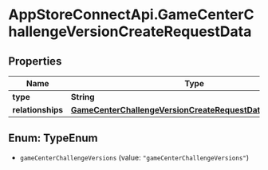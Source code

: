 # AppStoreConnectApi.GameCenterChallengeVersionCreateRequestData

## Properties

Name | Type | Description | Notes
------------ | ------------- | ------------- | -------------
**type** | **String** |  | 
**relationships** | [**GameCenterChallengeVersionCreateRequestDataRelationships**](GameCenterChallengeVersionCreateRequestDataRelationships.md) |  | 



## Enum: TypeEnum


* `gameCenterChallengeVersions` (value: `"gameCenterChallengeVersions"`)




